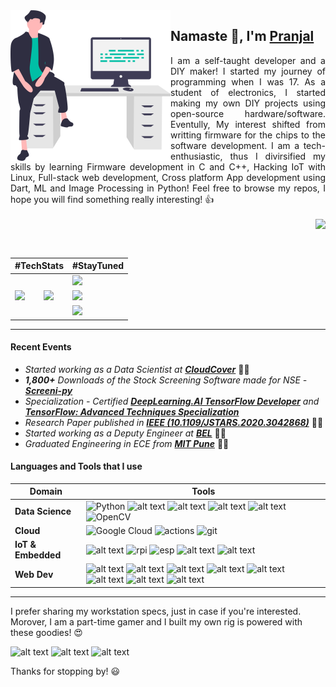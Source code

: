 <img align="left" src="https://raw.githubusercontent.com/pranjal-joshi/pranjal-joshi/main/coder_boy.svg" width="256">
<h2> Namaste 🙏, I'm <a href='https://github.com/pranjal-joshi'>Pranjal</a> </h2>

<p align='justify'>
I am a self-taught developer and a DIY maker! I started my journey of programming when I was 17. As a student of electronics, I started making my own DIY projects using open-source hardware/software. Eventully, My interest shifted from writting firmware for the chips to the software development. I am a tech-enthusiastic, thus I divirsified my skills by learning Firmware development in C and C++, Hacking IoT with Linux, Full-stack web development, Cross platform App development using Dart, ML and Image Processing in Python!
Feel free to browse my repos, I hope you will find something really interesting! 👍
<br></br>
<img align="right" src="https://img.shields.io/badge/MADE%20WITH%20%E2%9D%A4%20IN-INDIA-orange?style=for-the-badge" href="!#">
</p>

<br></br>
<table align="center">
    <thead>
        <tr>
          <th colspan=2>#TechStats</th>
          <th>#StayTuned</th>
        </tr>
    </thead>
    <tbody>
      <tr>
        <td rowspan=3>
          <a href="#">
            <img src="https://github-readme-stats.vercel.app/api?username=pranjal-joshi&show_icons=true&theme=dark">
          </a>
        </td>
        <td rowspan=3>
          <a href="#">
            <img src="https://github-readme-stats.vercel.app/api/top-langs/?username=pranjal-joshi&layout=compact&theme=dark">
          </a>
        </td>
        <td>
          <a href="https://www.instagram.com/i_dont_want_to_still_i/">
            <img src="https://img.shields.io/badge/Instagram-E4405F?style=for-the-badge&logo=instagram&logoColor=white">
          </a>
        </td>
      </tr>
      <tr>
        <td>
          <a href="https://www.linkedin.com/in/pranjal-joshi-734066199/">
            <img src="https://img.shields.io/badge/LinkedIn-0077B5?style=for-the-badge&logo=linkedin&logoColor=white)">
          </a>
        </td>
      </tr>
      <tr>
        <td>
          <a href="http://pranjalnrobotics.blogspot.com/">
            <img src="https://img.shields.io/badge/Blogger-FF5722?style=for-the-badge&logo=blogger&logoColor=white">
          </a>
        </td>
      </tr>
    </tbody>
</table>

---
#### Recent Events
* *Started working as a Data Scientist at [**CloudCover**](https://cldcvr.com/)* :technologist:	
* ***1,800+** Downloads of the Stock Screening Software made for NSE - [**Screeni-py**](https://github.com/pranjal-joshi/Screeni-py)*
* *Specialization - Certified [**DeepLearning.AI TensorFlow Developer**](https://www.coursera.org/account/accomplishments/specialization/certificate/CM9GA2XXASTW) and [**TensorFlow: Advanced Techniques Specialization**](https://www.coursera.org/account/accomplishments/specialization/certificate/WMWZMS5WHYLL)*
* *Research Paper published in **[IEEE (10.1109/JSTARS.2020.3042868)](https://ieeexplore.ieee.org/stamp/stamp.jsp?tp=&arnumber=9298456)*** 👨‍🔬
* *Started working as a Deputy Engineer at [**BEL**](https://bel-india.in/)* 👨‍💻
* *Graduated Engineering in ECE from [**MIT Pune**](http://www.mitpune.com/)* 👨‍🎓

#### Languages and Tools that I use
| **Domain** | **Tools** |
| --- | --- |
| **Data Science** | ![Python](https://img.shields.io/badge/python-3670A0?style=for-the-badge&logo=python&logoColor=ffdd54) ![alt text](https://img.shields.io/badge/Numpy-777BB4?style=for-the-badge&logo=numpy&logoColor=white) ![alt text](https://img.shields.io/badge/Pandas-2C2D72?style=for-the-badge&logo=pandas&logoColor=white) ![alt text](https://img.shields.io/badge/TensorFlow%20-%23FF6F00.svg?&style=for-the-badge&logo=TensorFlow&logoColor=white) ![alt text](https://img.shields.io/badge/scikit_learn-F7931E?style=for-the-badge&logo=scikit-learn&logoColor=white) ![OpenCV](https://img.shields.io/badge/opencv-%23white.svg?style=for-the-badge&logo=opencv&logoColor=white) |
| **Cloud** | ![Google Cloud](https://img.shields.io/badge/GoogleCloud-%234285F4.svg?style=for-the-badge&logo=google-cloud&logoColor=white) ![actions](https://img.shields.io/badge/GitHub_Actions-2088FF?style=for-the-badge&logo=github-actions&logoColor=white) ![git](https://img.shields.io/badge/GitHub-100000?style=for-the-badge&logo=github&logoColor=white) |
| **IoT & Embedded** | ![alt text](https://img.shields.io/badge/-Arduino-00979D?style=for-the-badge&logo=Arduino&logoColor=white) ![rpi](https://img.shields.io/badge/Raspberry%20Pi-A22846?style=for-the-badge&logo=Raspberry%20Pi&logoColor=white) ![esp](https://img.shields.io/badge/espressif-E7352C?style=for-the-badge&logo=espressif&logoColor=white) ![alt text](https://img.shields.io/badge/C-00599C?style=for-the-badge&logo=c&logoColor=white) ![alt text](https://img.shields.io/badge/C%2B%2B-00599C?style=for-the-badge&logo=c%2B%2B&logoColor=white) |
| **Web Dev** | ![alt text](https://img.shields.io/badge/HTML-239120?style=for-the-badge&logo=html5&logoColor=white) ![alt text](https://img.shields.io/badge/CSS-239120?&style=for-the-badge&logo=css3&logoColor=white) ![alt text](https://img.shields.io/badge/JavaScript-323330?style=for-the-badge&logo=javascript&logoColor=F7DF1E) ![alt text](https://img.shields.io/badge/PHP-777BB4?style=for-the-badge&logo=php&logoColor=white) ![alt text](https://img.shields.io/badge/Dart-0175C2?style=for-the-badge&logo=dart&logoColor=white) ![alt text](https://img.shields.io/badge/Flutter-02569B?style=for-the-badge&logo=flutter&logoColor=white) ![alt text](https://img.shields.io/badge/jQuery-0769AD?style=for-the-badge&logo=jquery&logoColor=white) ![alt text](https://img.shields.io/badge/MySQL-00000F?style=for-the-badge&logo=mysql&logoColor=white) |

---

I prefer sharing my workstation specs, just in case if you're interested. Morover, I am a part-time gamer and I built my own rig is powered with these goodies! 😍

![alt text](https://img.shields.io/badge/NVIDIA-GTX1060-76B900?style=for-the-badge&logo=nvidia&logoColor=white) ![alt text](https://img.shields.io/badge/AMD-Ryzen_3_1200-ED1C24?style=for-the-badge&logo=amd&logoColor=white) ![alt text](https://img.shields.io/badge/Apple-MacBook_Air_M1-D3D3D3?style=for-the-badge&logo=apple&logoColor=white)

Thanks for stopping by! 😃
